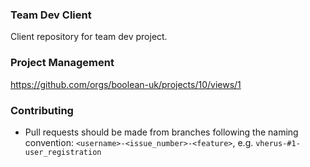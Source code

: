 ### Team Dev Client

Client repository for team dev project.

### Project Management

https://github.com/orgs/boolean-uk/projects/10/views/1

### Contributing

- Pull requests should be made from branches following the naming convention: `<username>-<issue_number>-<feature>`, e.g. `vherus-#1-user_registration`